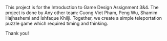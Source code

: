 This project is for the Introduction to Game Design Assignment 3&4.
The project is done by Any other team: Cuong Viet Pham, Peng Wu, Shamim Hajhashemi and Ishfaque Khilji.
Together, we create a simple teleportation puzzle game which required timing and thinking. 

Thank you!
